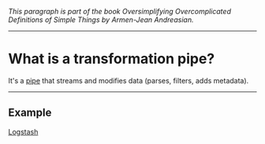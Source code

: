_This paragraph is part of the book *Oversimplifying Overcomplicated Definitions of Simple Things* by Armen-Jean Andreasian._

---
# What is a transformation pipe?

It's a [pipe](../Pipe.md) that streams and modifies data (parses, filters, adds metadata).

---
## Example

[Logstash](../../../Tools/Logstash/Logstash.md)